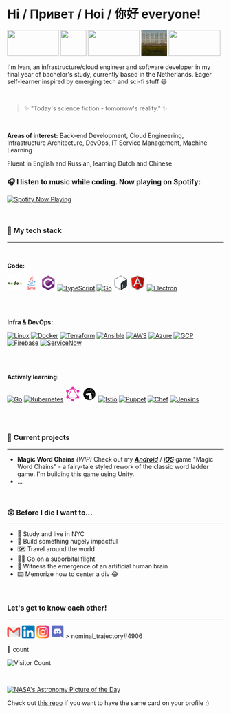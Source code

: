 # Hi / Привет / Hoi / 你好 everyone!
<p>
<img src="https://c.tenor.com/7jxBmMxOixgAAAAC/altered-carbon-pink.gif" width="120" height="60"/>
<img src="assets/Secundo.gif" width="60" height="60"/>
<img src="https://c.tenor.com/kpZ45ilBpNMAAAAC/zdj11.gif" width="120" height="60"/>
<img src="assets/Divergent.gif" width="60" height="60"/>
<img src="https://c.tenor.com/8swF6PtOPfgAAAAC/scan-altered-carbon.gif" width="120" height="60"/>
</p>

I'm Ivan, an infrastructure/cloud engineer and software developer in my final year of bachelor's study, currently based in the Netherlands. Eager self-learner inspired by emerging tech and sci-fi stuff 😃 

</br>

> ✨ "Today's science fiction - tomorrow's reality." ✨ 

</br>

**Areas of interest:** Back-end Development, Cloud Engineering, Infrastructure Architecture, DevOps, IT Service Management, Machine Learning

Fluent in English and Russian, learning Dutch and Chinese

### 🎧 **I listen to music while coding. Now playing on Spotify:**

[<img src="https://spotify-now-playing-six-lime.vercel.app/api/spotify-playing" alt="Spotify Now Playing" width="500" />](https://open.spotify.com/user/czipey128acsih796rc692hl9)


</br>

### 💜 **My tech stack**
---
</br>

**Code:**

<p>
<a href="https://en.wikipedia.org/wiki/Node.js"><img src="https://raw.githubusercontent.com/devicons/devicon/master/icons/nodejs/nodejs-original-wordmark.svg" alt="Node.js" width="35" height="35"/></a>
<a href="https://en.wikipedia.org/wiki/Java_(programming_language)"><img src="https://raw.githubusercontent.com/devicons/devicon/master/icons/java/java-original-wordmark.svg" alt="Java" width="35" height="35"/></a>
<a href="https://en.wikipedia.org/wiki/C_Sharp_(programming_language)"><img src="https://raw.githubusercontent.com/devicons/devicon/master/icons/csharp/csharp-original.svg" alt="C#" width="35" height="35" /></a>
<a href="https://en.wikipedia.org/wiki/TypeScript"><img src="https://www.vectorlogo.zone/logos/typescriptlang/typescriptlang-icon.svg" alt="TypeScript" width="35" height="35" /></a>
<a href="https://en.wikipedia.org/wiki/Go_(programming_language)"><img src="https://cdn.jsdelivr.net/gh/devicons/devicon/icons/go/go-original.svg" alt="Go" width="35" height="35" /></a>
<a href="https://en.wikipedia.org/wiki/Bash_(Unix_shell)"><img src="https://raw.githubusercontent.com/devicons/devicon/00f02ef57fb7601fd1ddcc2fe6fe670fef3ae3e4/icons/bash/bash-original.svg" alt="Bash" width="35" height="35" /></a>
<a href="https://en.wikipedia.org/wiki/Angular_(web_framework)"><img src="https://raw.githubusercontent.com/devicons/devicon/master/icons/angularjs/angularjs-original.svg" alt="Angular" width="35" height="35" /></a>
<a href="https://en.wikipedia.org/wiki/Electron_(software_framework)"><img src="https://www.vectorlogo.zone/logos/electronjs/electronjs-icon.svg" alt="Electron" width="35" height="35" /></a>
</p>

</br></br>

**Infra & DevOps:**

<p>
<a href="https://en.wikipedia.org/wiki/Linux"><img src="https://www.vectorlogo.zone/logos/linux/linux-icon.svg" alt="Linux" width="35" height="35"/></a>
<a href="https://en.wikipedia.org/wiki/Docker_(software)"><img src="https://www.vectorlogo.zone/logos/docker/docker-icon.svg" alt="Docker" width="35" height="35"/></a>
<a href="https://en.wikipedia.org/wiki/Terraform_(software)"><img src="https://www.vectorlogo.zone/logos/terraformio/terraformio-icon.svg" alt="Terraform" width="35" height="35"/></a>
<a href="https://en.wikipedia.org/wiki/Ansible_(software)"><img src="https://www.vectorlogo.zone/logos/ansible/ansible-icon.svg" alt="Ansible" width="35" height="35"/></a>
<a href="https://en.wikipedia.org/wiki/Amazon_Web_Services"><img src="https://www.vectorlogo.zone/logos/amazon_aws/amazon_aws-icon.svg" alt="AWS" width="35" height="35"/></a>
<a href="https://en.wikipedia.org/wiki/Microsoft_Azure"><img src="https://www.vectorlogo.zone/logos/microsoft_azure/microsoft_azure-icon.svg" alt="Azure" width="35" height="35"/></a>
<a href="https://en.wikipedia.org/wiki/Google_Cloud_Platform"><img src="https://www.vectorlogo.zone/logos/google_cloud/google_cloud-icon.svg" alt="GCP" width="35" height="35"/></a>
<a href="https://en.wikipedia.org/wiki/Firebase"><img src="https://www.vectorlogo.zone/logos/firebase/firebase-icon.svg" alt="Firebase" width="35" height="35"/></a>
<a href="https://en.wikipedia.org/wiki/ServiceNow"><img src="https://www.vectorlogo.zone/logos/servicenow/servicenow-ar21.svg" alt="ServiceNow" width="70" height="35"/></a>
</p>

</br></br>

**Actively learning:**

<p>
<a href="https://en.wikipedia.org/wiki/Go_(programming_language)"><img src="https://cdn.jsdelivr.net/gh/devicons/devicon/icons/go/go-original.svg" alt="Go" width="35" height="35" /></a>
<a href="https://en.wikipedia.org/wiki/Kubernetes"><img src="https://www.vectorlogo.zone/logos/kubernetes/kubernetes-icon.svg" alt="Kubernetes" width="35" height="35" /></a>
<a href="https://en.wikipedia.org/wiki/GraphQL"><img src="https://raw.githubusercontent.com/devicons/devicon/master/icons/graphql/graphql-plain.svg" alt="GraphQL" width="35" height="35" /></a>
<a href="https://en.wikipedia.org/wiki/Deno_(software)"><img src="https://raw.githubusercontent.com/devicons/devicon/master/icons/denojs/denojs-original.svg" alt="Deno" width="35" height="35" /></a>
<a href="https://istio.io/latest/about/service-mesh/"><img src="https://www.vectorlogo.zone/logos/istioio/istioio-icon.svg" alt="Istio" width="35" height="35" /></a>
<a href="https://en.wikipedia.org/wiki/Puppet_(software)"><img src="https://www.vectorlogo.zone/logos/puppet/puppet-icon.svg" alt="Puppet" width="35" height="35" /></a>
<a href="https://en.wikipedia.org/wiki/Chef_(software)"><img src="https://www.vectorlogo.zone/logos/chefio/chefio-icon.svg" alt="Chef" width="35" height="35" /></a>
<a href="https://en.wikipedia.org/wiki/Jenkins_(software)"><img src="https://www.vectorlogo.zone/logos/jenkins/jenkins-icon.svg" alt="Jenkins" width="35" height="35" /></a>
</p>

</br></br>

### 🚧 **Current projects**
---

- **Magic Word Chains** *(WIP)* Check out my <a href="https://play.google.com/store/apps/details?id=com.NTGames.WordChains" target="_blank">***Android***</a> / <a href="https://apps.apple.com/us/app/magic-word-chains/id1559186496" target="_blank">***iOS***</a> game "Magic Word Chains" - a fairy-tale styled rework of the classic word ladder game. I'm building this game using Unity.
- ... 

</br>

### 😵 **Before I die I want to...**
---
- 🗽 Study and live in NYC
- 🌟 Build something hugely impactful
- 🗺️ Travel around the world
- 👨‍🚀 Go on a suborbital flight
- 🧠 Witness the emergence of an artificial human brain 
- ⌨️ Memorize how to center a div 😂 

</br>

### **Let's get to know each other!**
---

<a href = "mailto:ivan.shishkalov.nt@gmail.com"><img src="assets/gmail.svg" width="30" height="30"/></a>
[<img src="assets/linkedin.svg" width="30" height="30"/>](https://www.linkedin.com/in/ivanshishkalov)
[<img src="assets/instagram.svg" width="30" height="30"/>](https://www.instagram.com/4amny)
<img src="assets/discord.svg" width="30" height="30"/> > nominal_trajectory#4906

👀 count

![Visitor Count](https://profile-counter.glitch.me/NominalTrajectory/count.svg)

</br>

[<img src="https://nasa-apod-badge.herokuapp.com" alt="NASA's Astronomy Picture of the Day" width="400" />](https://apod.nasa.gov/apod/astropix.html)

Check out [this repo](https://github.com/NominalTrajectory/nasa-apod-github-readme) if you want to have the same card on your profile ;)

